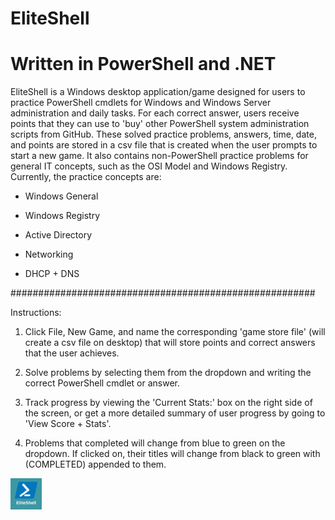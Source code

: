 # EliteShell

# Written in PowerShell and .NET

EliteShell is a Windows desktop application/game designed for users to practice PowerShell cmdlets for Windows and
Windows Server administration and daily tasks. For each correct answer, users receive points that they can use to 'buy'
other PowerShell system administration scripts from GitHub. These solved practice problems, answers, time, date, and points
are stored in a csv file that is created when the user prompts to start a new game. It also contains non-PowerShell practice problems for general IT concepts,
such as the OSI Model and Windows Registry. Currently, the practice concepts are:

- Windows General

- Windows Registry

- Active Directory

- Networking

- DHCP + DNS

#######################################################

Instructions:

1. Click File, New Game, and name the corresponding 'game store file' (will create a csv file on desktop)
that will store points and correct answers that the user achieves.

2. Solve problems by selecting them from the dropdown and writing the correct PowerShell cmdlet or answer.

3. Track progress by viewing the 'Current Stats:' box on the right side of the screen, or get a more detailed
summary of user progress by going to 'View Score + Stats'.

4. Problems that completed will change from blue to green on the dropdown. If clicked on, their titles will change
from black to green with (COMPLETED) appended to them.

<code><img height="50" src="https://github.com/ViggoMode2021/PowerShellScripts/blob/main/LearnWindowsServerAndPowerShell/EliteShell-Ico.png?raw=true"></code>



